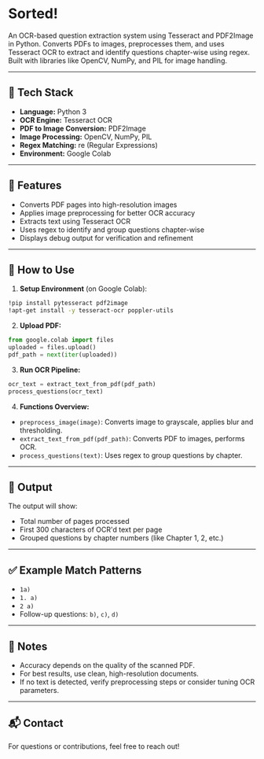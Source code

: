 # Sorted!
An OCR-based question extraction system using Tesseract and PDF2Image in Python. Converts PDFs to images, preprocesses them, and uses Tesseract OCR to extract and identify questions chapter-wise using regex. Built with libraries like OpenCV, NumPy, and PIL for image handling.

---

## 🔧 Tech Stack

- **Language:** Python 3
- **OCR Engine:** Tesseract OCR
- **PDF to Image Conversion:** PDF2Image
- **Image Processing:** OpenCV, NumPy, PIL
- **Regex Matching:** re (Regular Expressions)
- **Environment:** Google Colab

---

## 🚀 Features

- Converts PDF pages into high-resolution images
- Applies image preprocessing for better OCR accuracy
- Extracts text using Tesseract OCR
- Uses regex to identify and group questions chapter-wise
- Displays debug output for verification and refinement

---

## 📂 How to Use

1. **Setup Environment** (on Google Colab):

```bash
!pip install pytesseract pdf2image
!apt-get install -y tesseract-ocr poppler-utils
```

2. **Upload PDF:**

```python
from google.colab import files
uploaded = files.upload()
pdf_path = next(iter(uploaded))
```

3. **Run OCR Pipeline:**

```python
ocr_text = extract_text_from_pdf(pdf_path)
process_questions(ocr_text)
```

4. **Functions Overview:**

- `preprocess_image(image)`: Converts image to grayscale, applies blur and thresholding.
- `extract_text_from_pdf(pdf_path)`: Converts PDF to images, performs OCR.
- `process_questions(text)`: Uses regex to group questions by chapter.

---

## 📝 Output

The output will show:
- Total number of pages processed
- First 300 characters of OCR'd text per page
- Grouped questions by chapter numbers (like Chapter 1, 2, etc.)

---

## ✅ Example Match Patterns

- `1a)`
- `1. a)`
- `2 a)`
- Follow-up questions: `b)`, `c)`, `d)`

---

## 📌 Notes

- Accuracy depends on the quality of the scanned PDF.
- For best results, use clean, high-resolution documents.
- If no text is detected, verify preprocessing steps or consider tuning OCR parameters.

---

## 📬 Contact

For questions or contributions, feel free to reach out!
